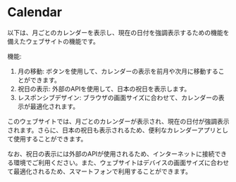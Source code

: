 # Calendar

以下は、月ごとのカレンダーを表示し、現在の日付を強調表示するための機能を備えたウェブサイトの機能です。

機能:
1. 月の移動: ボタンを使用して、カレンダーの表示を前月や次月に移動することができます。
2. 祝日の表示: 外部のAPIを使用して、日本の祝日を表示します。
3. レスポンシブデザイン: ブラウザの画面サイズに合わせて、カレンダーの表示が最適化されます。

このウェブサイトでは、月ごとのカレンダーが表示され、現在の日付が強調表示されます。さらに、日本の祝日も表示されるため、便利なカレンダーアプリとして使用することができます。

なお、祝日の表示には外部のAPIが使用されるため、インターネットに接続できる環境でご利用ください。また、ウェブサイトはデバイスの画面サイズに合わせて最適化されるため、スマートフォンで利用することができます。
